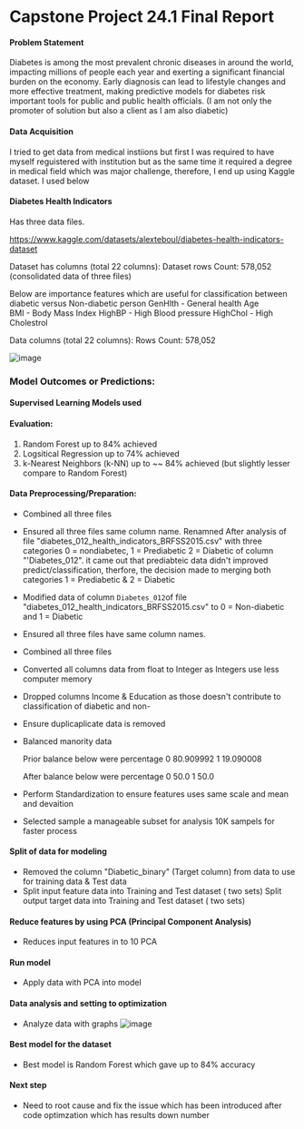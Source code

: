 # Capstone Project 24.1 Final Report

#### Problem Statement
Diabetes is among the most prevalent chronic diseases in around the world, impacting millions of people each year and exerting a significant financial burden on the economy. Early diagnosis can lead to lifestyle changes and more effective treatment, making predictive models for diabetes risk important tools for public and public health officials. (I am not only the promoter of solution but also a client as I am also diabetic)

#### Data Acquisition
I tried to get data from medical instiions but first I was required to have myself reguistered with institution but as the same time it required a degree in medical field which was major challenge, therefore, I end up using Kaggle dataset. I used below

#### Diabetes Health Indicators

Has three data files. 

https://www.kaggle.com/datasets/alexteboul/diabetes-health-indicators-dataset

Dataset has columns (total 22 columns):
Dataset rows Count: 578,052 (consolidated data of three files)

Below are importance features which are useful for classification between diabetic versus Non-diabetic person
     GenHlth 	- General health
     Age   
     BMI     	- Body Mass Index
     HighBP  	- High Blood pressure
     HighChol  	- High Cholestrol

Data columns (total 22 columns):
Rows Count: 578,052

![image](https://github.com/user-attachments/assets/98f1f310-6b3a-48cd-ac51-fcbc269f1e77)

### Model Outcomes or Predictions:
	
#### Supervised Learning Models used

#### Evaluation:
1) Random Forest  up to 84% achieved
2) Logsitical Regression up to 74% achieved
3) k-Nearest Neighbors (k-NN) up to ~~ 84% achieved (but slightly lesser compare to Random Forest)

#### Data Preprocessing/Preparation:

- Combined all three files
  
- Ensured all three files same column name. Renamned After analysis of file "diabetes_012_health_indicators_BRFSS2015.csv" with three categories 0 = nondiabetec, 1 
  = Prediabetic 2 = Diabetic of column "'Diabetes_012".  it came out that prediabteic data didn't improved predict/classification, therfore, the decision made to 
  merging both categories  1 = Prediabetic & 2 = Diabetic
  
- Modified data of column `Diabetes_012`of file "diabetes_012_health_indicators_BRFSS2015.csv" to 0 = Non-diabetic and 1 = Diabetic
  
- Ensured all three files have same column names.

- Combined all three files

- Converted all columns data from float to Integer as Integers use less computer memory

- Dropped columns Income & Education as those doesn't contribute to classification of diabetic and non-

- Ensure duplicaplicate data is removed

- Balanced manority data
  
  Prior balance below were percentage 
	0    80.909992
	1    19.090008

  After balance below were percentage 
	0    50.0
	1    50.0

- Perform Standardization to ensure features uses same scale and mean and devaition
  
- Selected sample a manageable subset for analysis 10K sampels for faster process

  
#### Split of data for modeling

- Removed the column "Diabetic_binary" (Target column) from data to use for training data & Test data
- Split input feature data into Training and Test dataset ( two sets)
  Split output target data into Training and Test dataset ( two sets)

#### Reduce features by using PCA (Principal Component Analysis)

- Reduces input features in to 10 PCA

#### Run model

- Apply data with PCA into model

#### Data analysis and setting to optimization

- Analyze data with graphs
![image](https://github.com/user-attachments/assets/660a62f1-f040-4e8a-89ed-ea43dbc16c61)

#### Best model for the dataset

- Best model is Random Forest which gave up to 84% accuracy

#### Next step

- Need to root cause and fix the issue which has been introduced after code optimzation which has results down number
